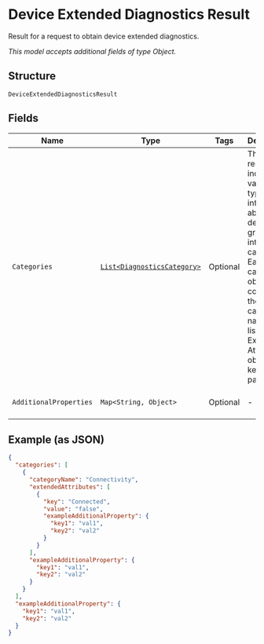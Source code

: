 
# Device Extended Diagnostics Result

Result for a request to obtain device extended diagnostics.

*This model accepts additional fields of type Object.*

## Structure

`DeviceExtendedDiagnosticsResult`

## Fields

| Name | Type | Tags | Description | Getter | Setter |
|  --- | --- | --- | --- | --- | --- |
| `Categories` | [`List<DiagnosticsCategory>`](../../doc/models/diagnostics-category.md) | Optional | The response includes various types of information about the device, grouped into categories. Each category object contains the category name and a list of Extended Attribute objects as key-value pairs. | List<DiagnosticsCategory> getCategories() | setCategories(List<DiagnosticsCategory> categories) |
| `AdditionalProperties` | `Map<String, Object>` | Optional | - | Object getAdditionalProperty(String key) | additionalProperty(String key, Object value) |

## Example (as JSON)

```json
{
  "categories": [
    {
      "categoryName": "Connectivity",
      "extendedAttributes": [
        {
          "key": "Connected",
          "value": "false",
          "exampleAdditionalProperty": {
            "key1": "val1",
            "key2": "val2"
          }
        }
      ],
      "exampleAdditionalProperty": {
        "key1": "val1",
        "key2": "val2"
      }
    }
  ],
  "exampleAdditionalProperty": {
    "key1": "val1",
    "key2": "val2"
  }
}
```

